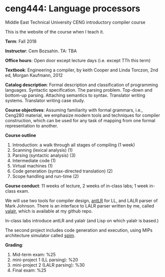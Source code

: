 # ceng444: Language processors
Middle East Technical University CENG introductory compiler course

This is the website of the course when I teach it. 

<b>Term</b>: Fall 2018

<b>Instructor</b>: Cem Bozsahin.  TA: TBA

<b>Office hours</b>: Open door except lecture days (i.e. except TTh this term)
 
<b>Textbook</b>:
Engineering a compiler</b>, by keith Cooper and Linda Torczon, 2nd ed,
Morgan Kaufmann, 2012

<b>Catalog description</b>: Formal description and classification of programming languages. Syntactic specification. The parsing problem. Top-down and bottom-up parsing. Attaching semantics to syntax. Translator writing systems. Translator writing case study.

<b>Course objectives</b>: Assuming familiarity with formal grammars, i.e., Ceng280 material, we emphasize modern tools and techniques for compiler construction, which can be used for any task of mapping from one formal representation to another.

<b>Course outline</b>

<ol>
<li> Introduction: a walk through all stages of compiling (1 week)
<li> Scanning (lexical analysis) (1)
<li> Parsing (syntactic analysis) (3)
<li> Intermediate code (1)
<li> Virtual machines (1)
<li> Code generation (syntax-directed translation) (2)
<li> Scope handling and run-time (2)
</ol>

<b>Course conduct</b>: 11 weeks of lecture, 2 weeks of in-class labs; 1 week in-class exam.
<p>We will use two tools for compiler design, <a href="https://github.com/antlr/antlr4">antLR</a>
for LL, and LALR parser of Mark Johnson.
There is an interface to LALR parser written by me, called <a href="https://github.com/bozsahin/yalalr">yalalr</a>, which
is available at my github repo.
<p>In-class labs introduce antLR and yalalr (and Lisp on which yalalr is based.)

<p> The second project includes code generation and execution, using
MIPs architecture simulator called <a href="http://spimsimulator.sourceforge.net/">spim</a>.

<b>Grading</b>:
<ol>
<li> Mid-term exam: %25
<li> mini-project 1 (LL parsing): %20
<li> mini-project 2 (LALR parsing): %30
<li> Final exam: %25
</ol>
